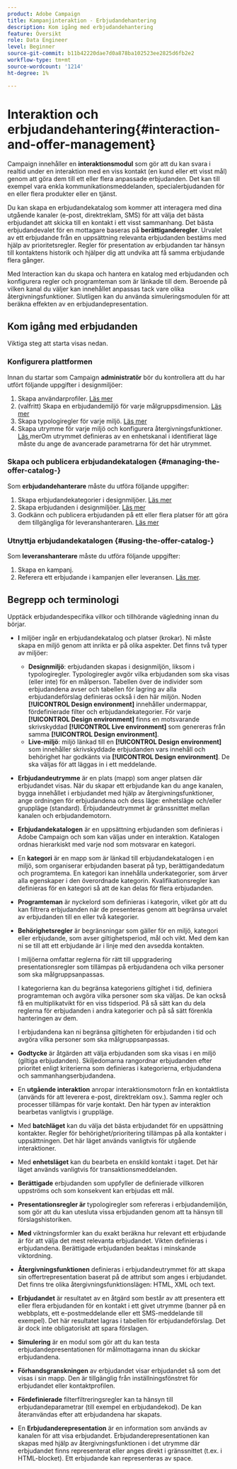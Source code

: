 ```yaml
---
product: Adobe Campaign
title: Kampanjinteraktion - Erbjudandehantering
description: Kom igång med erbjudandehantering
feature: Översikt
role: Data Engineer
level: Beginner
source-git-commit: b11b42220dae7d0a878ba102523ee2825d6fb2e2
workflow-type: tm+mt
source-wordcount: '1214'
ht-degree: 1%

---
```


# Interaktion och erbjudandehantering{#interaction-and-offer-management}

Campaign innehåller en **interaktionsmodul** som gör att du kan svara i realtid under en interaktion med en viss kontakt (en kund eller ett visst mål) genom att göra dem till ett eller flera anpassade erbjudanden. Det kan till exempel vara enkla kommunikationsmeddelanden, specialerbjudanden för en eller flera produkter eller en tjänst.

Du kan skapa en erbjudandekatalog som kommer att interagera med dina utgående kanaler (e-post, direktreklam, SMS) för att välja det bästa erbjudandet att skicka till en kontakt i ett visst sammanhang. Det bästa erbjudandevalet för en mottagare baseras på **berättiganderegler**. Urvalet av ett erbjudande från en uppsättning relevanta erbjudanden bestäms med hjälp av prioritetsregler. Regler för presentation av erbjudanden tar hänsyn till kontaktens historik och hjälper dig att undvika att få samma erbjudande flera gånger.

Med Interaction kan du skapa och hantera en katalog med erbjudanden och konfigurera regler och programteman som är länkade till dem. Beroende på vilken kanal du väljer kan innehållet anpassas tack vare olika återgivningsfunktioner. Slutligen kan du använda simuleringsmodulen för att beräkna effekten av en erbjudandepresentation.

## Kom igång med erbjudanden

Viktiga steg att starta visas nedan.

### Konfigurera plattformen

Innan du startar som Campaign **administratör** bör du kontrollera att du har utfört följande uppgifter i designmiljöer:

1. Skapa användarprofiler. [Läs mer](interaction-operators.md)
1. (valfritt) Skapa en erbjudandemiljö för varje målgruppsdimension. [Läs mer](interaction-env.md)
1. Skapa typologiregler för varje miljö. [Läs mer](interaction-offer.md#offer-presentation)
1. Skapa utrymme för varje miljö och konfigurera återgivningsfunktioner. [Läs ](interaction-offer-spaces.md)
merOm utrymmet definieras av en enhetskanal i identifierat läge måste du ange de avancerade parametrarna för det här utrymmet.

### Skapa och publicera erbjudandekatalogen {#managing-the-offer-catalog-}

Som **erbjudandehanterare** måste du utföra följande uppgifter:

1. Skapa erbjudandekategorier i designmiljöer. [Läs mer](interaction-offer-catalog.md#creating-offer-categories)
1. Skapa erbjudanden i designmiljöer. [Läs mer](interaction-offer.md)
1. Godkänn och publicera erbjudanden på ett eller flera platser för att göra dem tillgängliga för leveranshanteraren. [Läs mer](interaction-offer.md#approve-offers)

### Utnyttja erbjudandekatalogen {#using-the-offer-catalog-}

Som **leveranshanterare** måste du utföra följande uppgifter:

1. Skapa en kampanj.
1. Referera ett erbjudande i kampanjen eller leveransen. [Läs mer](interaction-send-offers.md).


## Begrepp och terminologi

Upptäck erbjudandespecifika villkor och tillhörande vägledning innan du börjar.

* **I** miljöer ingår en erbjudandekatalog och platser (krokar). Ni måste skapa en miljö genom att inrikta er på olika aspekter.
Det finns två typer av miljöer:

   * **Designmiljö**: erbjudanden skapas i designmiljön, liksom i typologiregler. Typologiregler avgör vilka erbjudanden som ska visas (eller inte) för en målperson. Tabellen över de individer som erbjudandena avser och tabellen för lagring av alla erbjudandeförslag definieras också i den här miljön. Noden **[!UICONTROL Design environment]** innehåller undermappar, fördefinierade filter och erbjudandekategorier. För varje **[!UICONTROL Design environment]** finns en motsvarande skrivskyddad **[!UICONTROL Live environment]** som genereras från samma **[!UICONTROL Design environment]**.
   * **Live-miljö**: miljö länkad till en  **[!UICONTROL Design environment]** som innehåller skrivskyddade erbjudanden vars innehåll och behörighet har godkänts via  **[!UICONTROL Design environment]**. De ska väljas för att läggas in i ett meddelande.

* **Erbjudandeutrymme** är en plats (mapp) som anger platsen där erbjudandet visas. När du skapar ett erbjudande kan du ange kanalen, bygga innehållet i erbjudandet med hjälp av återgivningsfunktioner, ange ordningen för erbjudandena och dess läge: enhetsläge och/eller gruppläge (standard). Erbjudandeutrymmet är gränssnittet mellan kanalen och erbjudandemotorn.
* **Erbjudandekatalogen** är en uppsättning erbjudanden som definieras i Adobe Campaign och som kan väljas under en interaktion. Katalogen ordnas hierarkiskt med varje nod som motsvarar en kategori.
* En **kategori** är en mapp som är länkad till erbjudandekatalogen i en miljö, som organiserar erbjudanden baserat på typ, berättigandedatum och programtema. En kategori kan innehålla underkategorier, som ärver alla egenskaper i den överordnade kategorin. Kvalifikationsregler kan definieras för en kategori så att de kan delas för flera erbjudanden.
* **Programteman** är nyckelord som definieras i kategorin, vilket gör att du kan filtrera erbjudanden när de presenteras genom att begränsa urvalet av erbjudanden till en eller två kategorier.
* **Behörighetsregler** är begränsningar som gäller för en miljö, kategori eller erbjudande, som avser giltighetsperiod, mål och vikt. Med dem kan ni se till att ett erbjudande är i linje med den avsedda kontakten.

   I miljöerna omfattar reglerna för rätt till uppgradering presentationsregler som tillämpas på erbjudandena och vilka personer som ska målgruppsanpassas.

   I kategorierna kan du begränsa kategoriens giltighet i tid, definiera programteman och avgöra vilka personer som ska väljas. De kan också få en multiplikatvikt för en viss tidsperiod. På så sätt kan du dela reglerna för erbjudanden i andra kategorier och på så sätt förenkla hanteringen av dem.

   I erbjudandena kan ni begränsa giltigheten för erbjudanden i tid och avgöra vilka personer som ska målgruppsanpassas.

* **Godtycke** är åtgärden att välja erbjudanden som ska visas i en miljö (giltiga erbjudanden). Skiljedomarna rangordnar erbjudanden efter prioritet enligt kriterierna som definieras i kategorierna, erbjudandena och sammanhangserbjudandena.
* En **utgående interaktion** anropar interaktionsmotorn från en kontaktlista (används för att leverera e-post, direktreklam osv.). Samma regler och processer tillämpas för varje kontakt. Den här typen av interaktion bearbetas vanligtvis i gruppläge.
* Med **batchläget** kan du välja det bästa erbjudandet för en uppsättning kontakter. Regler för behörighet/prioritering tillämpas på alla kontakter i uppsättningen. Det här läget används vanligtvis för utgående interaktioner.
* Med **enhetsläget** kan du bearbeta en enskild kontakt i taget. Det här läget används vanligtvis för transaktionsmeddelanden.
* **Berättigade** erbjudanden som uppfyller de definierade villkoren uppströms och som konsekvent kan erbjudas ett mål.
* **Presentationsregler är** typologiregler som refereras i erbjudandemiljön, som gör att du kan utesluta vissa erbjudanden genom att ta hänsyn till förslagshistoriken.
* **Med** viktningsformler kan du exakt beräkna hur relevant ett erbjudande är för att välja det mest relevanta erbjudandet. Vikten definieras i erbjudandena. Berättigade erbjudanden beaktas i minskande viktordning.
* **Återgivningsfunktionen** definieras i erbjudandeutrymmet för att skapa sin offertrepresentation baserat på de attribut som anges i erbjudandet. Det finns tre olika återgivningsfunktionslägen: HTML, XML och text.
* **Erbjudandet** är resultatet av en åtgärd som består av att presentera ett eller flera erbjudanden för en kontakt i ett givet utrymme (banner på en webbplats, ett e-postmeddelande eller ett SMS-meddelande till exempel). Det här resultatet lagras i tabellen för erbjudandeförslag. Det är dock inte obligatoriskt att spara förslagen.
* **Simulering** är en modul som gör att du kan testa erbjudandepresentationen för målmottagarna innan du skickar erbjudandena.
* **Förhandsgranskningen** av erbjudandet visar erbjudandet så som det visas i sin mapp. Den är tillgänglig från inställningsfönstret för erbjudandet eller kontaktprofilen.
* **Fördefinierade** filterfiltreringsregler kan ta hänsyn till erbjudandeparametrar (till exempel en erbjudandekod). De kan återanvändas efter att erbjudandena har skapats.
* En **Erbjudanderepresentation** är en information som används av kanalen för att visa erbjudandet. Erbjudanderepresentationen kan skapas med hjälp av återgivningsfunktionen i det utrymme där erbjudandet finns representerat eller anges direkt i gränssnittet (t.ex. i HTML-blocket). Ett erbjudande kan representeras av space.

